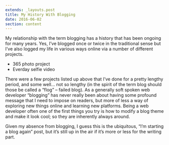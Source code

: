 ```yaml
---
extends: _layouts.post
title: My History With Blogging
date: 2016-06-02
section: content
---
```


My relationship with the term blogging has a history that has been ongoing for many years. Yes, I’ve blogged once or twice in the traditional sense but I’ve also logged my life in various ways online via a number of different projects.

* 365 photo project
* Everday selfie video

There were a few projects listed up above that I’ve done for a pretty lengthy period, and some well… not so lengthy (in the spirit of the term blog should those be called a “flog” – failed blog). As a generally soft spoken web developer “blogging” has never really been about having some profound message that I need to impose on readers, but more of less a way of exploring new things online and learning new platforms. Being a web developer often one of the first things you try is how to modify a blog theme and make it look cool; so they are inherently always around.

Given my absence from blogging, I guess this is the ubiquitous, “I’m starting a blog again” post, but it’s still up in the air if it’s more or less for the writing part.